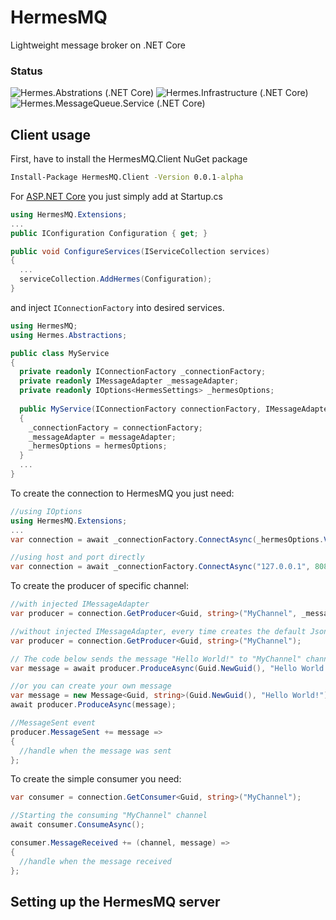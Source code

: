 # HermesMQ
Lightweight message broker on .NET Core

### Status
![Hermes.Abstrations (.NET Core)](https://github.com/RomanEmreis/HermesMQ/workflows/Hermes.Abstrations%20(.NET%20Core)/badge.svg?branch=master)
![Hermes.Infrastructure (.NET Core)](https://github.com/RomanEmreis/HermesMQ/workflows/Hermes.Infrastructure%20(.NET%20Core)/badge.svg?branch=master)
![Hermes.MessageQueue.Service (.NET Core)](https://github.com/RomanEmreis/HermesMQ/workflows/Hermes.MessageQueue.Service%20(.NET%20Core)/badge.svg?branch=master)

## Client usage

First, have to install the HermesMQ.Client NuGet package
```cmd
Install-Package HermesMQ.Client -Version 0.0.1-alpha
```
For [ASP.NET Core](http://asp.net) you just simply add at Startup.cs
```csharp
using HermesMQ.Extensions;
...
public IConfiguration Configuration { get; }

public void ConfigureServices(IServiceCollection services)
{
  ...
  serviceCollection.AddHermes(Configuration);
}
```
and inject `IConnectionFactory` into desired services.
```csharp
using HermesMQ;
using Hermes.Abstractions;

public class MyService
{
  private readonly IConnectionFactory _connectionFactory;
  private readonly IMessageAdapter _messageAdapter;
  private readonly IOptions<HermesSettings> _hermesOptions;
  
  public MyService(IConnectionFactory connectionFactory, IMessageAdapter messageAdapter, IOptions<HermesSettings> hermesOptions)
  {
    _connectionFactory = connectionFactory;
    _messageAdapter = messageAdapter;
    _hermesOptions = hermesOptions;
  }
  ...
}
```
To create the connection to HermesMQ you just need:
```csharp
//using IOptions
using HermesMQ.Extensions;
...
var connection = await _connectionFactory.ConnectAsync(_hermesOptions.Value);

//using host and port directly
var connection = await _connectionFactory.ConnectAsync("127.0.0.1", 8087);
```
To create the producer of specific channel:
```csharp
//with injected IMessageAdapter
var producer = connection.GetProducer<Guid, string>("MyChannel", _messageAdapter);

//without injected IMessageAdapter, every time creates the default JsonMessageAdapter
var producer = connection.GetProducer<Guid, string>("MyChannel");

// The code below sends the message "Hello World!" to "MyChannel" channel
var message = await producer.ProduceAsync(Guid.NewGuid(), "Hello World!");

//or you can create your own message
var message = new Message<Guid, string>(Guid.NewGuid(), "Hello World!");
await producer.ProduceAsync(message);

//MessageSent event
producer.MessageSent += message =>
{
  //handle when the message was sent
};
```
To create the simple consumer you need:
```csharp
var consumer = connection.GetConsumer<Guid, string>("MyChannel");

//Starting the consuming "MyChannel" channel
await consumer.ConsumeAsync();

consumer.MessageReceived += (channel, message) =>
{
  //handle when the message received
};
```

## Setting up the HermesMQ server
